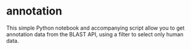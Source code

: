 # annotation
This simple Python notebook and accompanying script allow you to get annotation data from the BLAST API, using a filter to select only human data.
